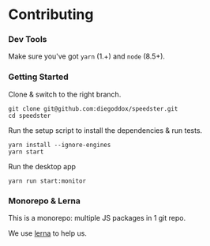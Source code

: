 # Contributing

### Dev Tools

Make sure you've got `yarn` (1.+) and `node` (8.5+).

### Getting Started

Clone & switch to the right branch.

```
git clone git@github.com:diegoddox/speedster.git
cd speedster
```

Run the setup script to install the dependencies & run tests.

```
yarn install --ignore-engines
yarn start
```

Run the desktop app

```
yarn run start:monitor
```

### Monorepo & Lerna

This is a monorepo: multiple JS packages in 1 git repo.

We use [lerna](https://github.com/lerna/lerna) to help us.